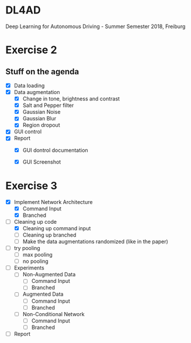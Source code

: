 # DL4AD
Deep Learning for Autonomous Driving - Summer Semester 2018, Freiburg

# Exercise 2
## Stuff on the agenda

- [X] Data loading
- [X] Data augmentation
    - [X] Change in tone, brightness and contrast
    - [X] Salt and Pepper filter
    - [X] Gaussian Noise
    - [X] Gaussian Blur
    - [X] Region dropout
- [X] GUI control
- [X] Report
    - [X] GUI dontrol documentation
    - [X] GUI Screenshot



# Exercise 3
- [X] Implement Network Architecture
    - [X] Command Input
    - [X] Branched
    
- [ ] Cleaning up code
    - [X] Cleaning up command input
    - [ ] Cleaning up branched
    - [ ] Make the data augmentations randomized (like in the paper)
    
- [ ] try pooling
    - [ ] max pooling
    - [ ] no pooling
    
- [ ] Experiments
    - [ ] Non-Augmented Data
        - [ ] Command Input
        - [ ] Branched
    - [ ] Augmented Data
        - [ ] Command Input
        - [ ] Branched
    - [ ] Non-Conditional Network
        - [ ] Command Input
        - [ ] Branched

- [ ] Report
